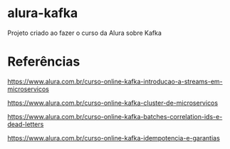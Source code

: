 # alura-kafka

Projeto criado ao fazer o curso da Alura sobre Kafka 

# Referências
https://www.alura.com.br/curso-online-kafka-introducao-a-streams-em-microservicos

https://www.alura.com.br/curso-online-kafka-cluster-de-microservicos

https://www.alura.com.br/curso-online-kafka-batches-correlation-ids-e-dead-letters

https://www.alura.com.br/curso-online-kafka-idempotencia-e-garantias
